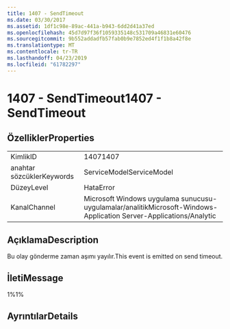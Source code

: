 ```yaml
---
title: 1407 - SendTimeout
ms.date: 03/30/2017
ms.assetid: 1df1c98e-89ac-441a-b943-6dd2d41a37ed
ms.openlocfilehash: 45d7d97f36f1059335148c531709a46831e60476
ms.sourcegitcommit: 9b552addadfb57fab0b9e7852ed4f1f1b8a42f8e
ms.translationtype: MT
ms.contentlocale: tr-TR
ms.lasthandoff: 04/23/2019
ms.locfileid: "61782297"
---
```

# <a name="1407---sendtimeout"></a><span data-ttu-id="997c0-102">1407 - SendTimeout</span><span class="sxs-lookup"><span data-stu-id="997c0-102">1407 - SendTimeout</span></span>
## <a name="properties"></a><span data-ttu-id="997c0-103">Özellikler</span><span class="sxs-lookup"><span data-stu-id="997c0-103">Properties</span></span>  
  
|||  
|-|-|  
|<span data-ttu-id="997c0-104">Kimlik</span><span class="sxs-lookup"><span data-stu-id="997c0-104">ID</span></span>|<span data-ttu-id="997c0-105">1407</span><span class="sxs-lookup"><span data-stu-id="997c0-105">1407</span></span>|  
|<span data-ttu-id="997c0-106">anahtar sözcükler</span><span class="sxs-lookup"><span data-stu-id="997c0-106">Keywords</span></span>|<span data-ttu-id="997c0-107">ServiceModel</span><span class="sxs-lookup"><span data-stu-id="997c0-107">ServiceModel</span></span>|  
|<span data-ttu-id="997c0-108">Düzey</span><span class="sxs-lookup"><span data-stu-id="997c0-108">Level</span></span>|<span data-ttu-id="997c0-109">Hata</span><span class="sxs-lookup"><span data-stu-id="997c0-109">Error</span></span>|  
|<span data-ttu-id="997c0-110">Kanal</span><span class="sxs-lookup"><span data-stu-id="997c0-110">Channel</span></span>|<span data-ttu-id="997c0-111">Microsoft Windows uygulama sunucusu-uygulamalar/analitik</span><span class="sxs-lookup"><span data-stu-id="997c0-111">Microsoft-Windows-Application Server-Applications/Analytic</span></span>|  
  
## <a name="description"></a><span data-ttu-id="997c0-112">Açıklama</span><span class="sxs-lookup"><span data-stu-id="997c0-112">Description</span></span>  
 <span data-ttu-id="997c0-113">Bu olay gönderme zaman aşımı yayılır.</span><span class="sxs-lookup"><span data-stu-id="997c0-113">This event is emitted on send timeout.</span></span>  
  
## <a name="message"></a><span data-ttu-id="997c0-114">İleti</span><span class="sxs-lookup"><span data-stu-id="997c0-114">Message</span></span>  
 <span data-ttu-id="997c0-115">1%</span><span class="sxs-lookup"><span data-stu-id="997c0-115">1%</span></span>  
  
## <a name="details"></a><span data-ttu-id="997c0-116">Ayrıntılar</span><span class="sxs-lookup"><span data-stu-id="997c0-116">Details</span></span>
